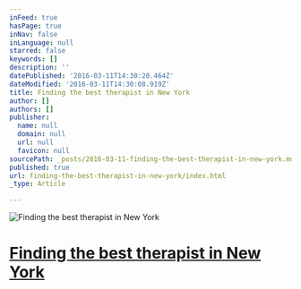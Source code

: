 ```yaml
---
inFeed: true
hasPage: true
inNav: false
inLanguage: null
starred: false
keywords: []
description: ''
datePublished: '2016-03-11T14:30:20.464Z'
dateModified: '2016-03-11T14:30:08.919Z'
title: Finding the best therapist in New York
author: []
authors: []
publisher:
  name: null
  domain: null
  url: null
  favicon: null
sourcePath: _posts/2016-03-11-finding-the-best-therapist-in-new-york.md
published: true
url: finding-the-best-therapist-in-new-york/index.html
_type: Article

---
```

![Finding the best therapist in New York](https://the-grid-user-content.s3-us-west-2.amazonaws.com/ea51d409-d092-45d1-8050-d35db57c9ceb.jpg)

# [Finding the best therapist in New York][0]

[0]: http://www.sextherapists.nyc/2012/06/best-therapists-in-new-york-think-short.html
